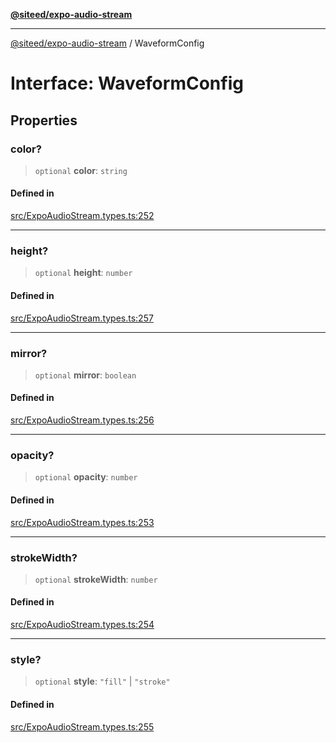 [**@siteed/expo-audio-stream**](../README.md)

***

[@siteed/expo-audio-stream](../README.md) / WaveformConfig

# Interface: WaveformConfig

## Properties

### color?

> `optional` **color**: `string`

#### Defined in

[src/ExpoAudioStream.types.ts:252](https://github.com/deeeed/expo-audio-stream/blob/ba353911fdf6c5275be49c3589b33665f6636884/packages/expo-audio-stream/src/ExpoAudioStream.types.ts#L252)

***

### height?

> `optional` **height**: `number`

#### Defined in

[src/ExpoAudioStream.types.ts:257](https://github.com/deeeed/expo-audio-stream/blob/ba353911fdf6c5275be49c3589b33665f6636884/packages/expo-audio-stream/src/ExpoAudioStream.types.ts#L257)

***

### mirror?

> `optional` **mirror**: `boolean`

#### Defined in

[src/ExpoAudioStream.types.ts:256](https://github.com/deeeed/expo-audio-stream/blob/ba353911fdf6c5275be49c3589b33665f6636884/packages/expo-audio-stream/src/ExpoAudioStream.types.ts#L256)

***

### opacity?

> `optional` **opacity**: `number`

#### Defined in

[src/ExpoAudioStream.types.ts:253](https://github.com/deeeed/expo-audio-stream/blob/ba353911fdf6c5275be49c3589b33665f6636884/packages/expo-audio-stream/src/ExpoAudioStream.types.ts#L253)

***

### strokeWidth?

> `optional` **strokeWidth**: `number`

#### Defined in

[src/ExpoAudioStream.types.ts:254](https://github.com/deeeed/expo-audio-stream/blob/ba353911fdf6c5275be49c3589b33665f6636884/packages/expo-audio-stream/src/ExpoAudioStream.types.ts#L254)

***

### style?

> `optional` **style**: `"fill"` \| `"stroke"`

#### Defined in

[src/ExpoAudioStream.types.ts:255](https://github.com/deeeed/expo-audio-stream/blob/ba353911fdf6c5275be49c3589b33665f6636884/packages/expo-audio-stream/src/ExpoAudioStream.types.ts#L255)
